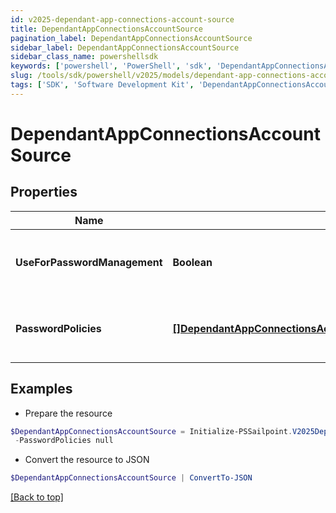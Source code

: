 ```yaml
---
id: v2025-dependant-app-connections-account-source
title: DependantAppConnectionsAccountSource
pagination_label: DependantAppConnectionsAccountSource
sidebar_label: DependantAppConnectionsAccountSource
sidebar_class_name: powershellsdk
keywords: ['powershell', 'PowerShell', 'sdk', 'DependantAppConnectionsAccountSource', 'V2025DependantAppConnectionsAccountSource'] 
slug: /tools/sdk/powershell/v2025/models/dependant-app-connections-account-source
tags: ['SDK', 'Software Development Kit', 'DependantAppConnectionsAccountSource', 'V2025DependantAppConnectionsAccountSource']
---
```



# DependantAppConnectionsAccountSource

## Properties

Name | Type | Description | Notes
------------ | ------------- | ------------- | -------------
**UseForPasswordManagement** | **Boolean** | Use this Account Source for password management | [optional] [default to $false]
**PasswordPolicies** | [**[]DependantAppConnectionsAccountSourcePasswordPoliciesInner**](dependant-app-connections-account-source-password-policies-inner) | A list of Password Policies for this Account Source | [optional] 

## Examples

- Prepare the resource
```powershell
$DependantAppConnectionsAccountSource = Initialize-PSSailpoint.V2025DependantAppConnectionsAccountSource  -UseForPasswordManagement false `
 -PasswordPolicies null
```

- Convert the resource to JSON
```powershell
$DependantAppConnectionsAccountSource | ConvertTo-JSON
```


[[Back to top]](#) 

